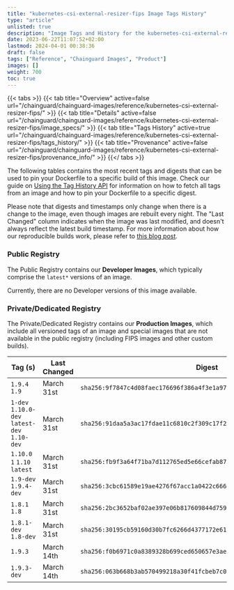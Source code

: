 ```yaml
---
title: "kubernetes-csi-external-resizer-fips Image Tags History"
type: "article"
unlisted: true
description: "Image Tags and History for the kubernetes-csi-external-resizer-fips Chainguard Image"
date: 2023-06-22T11:07:52+02:00
lastmod: 2024-04-01 00:38:36
draft: false
tags: ["Reference", "Chainguard Images", "Product"]
images: []
weight: 700
toc: true
---
```


{{< tabs >}}
{{< tab title="Overview" active=false url="/chainguard/chainguard-images/reference/kubernetes-csi-external-resizer-fips/" >}}
{{< tab title="Details" active=false url="/chainguard/chainguard-images/reference/kubernetes-csi-external-resizer-fips/image_specs/" >}}
{{< tab title="Tags History" active=true url="/chainguard/chainguard-images/reference/kubernetes-csi-external-resizer-fips/tags_history/" >}}
{{< tab title="Provenance" active=false url="/chainguard/chainguard-images/reference/kubernetes-csi-external-resizer-fips/provenance_info/" >}}
{{</ tabs >}}

The following tables contains the most recent tags and digests that can be used to pin your Dockerfile to a specific build of this image. Check our guide on [Using the Tag History API](/chainguard/chainguard-images/using-the-tag-history-api/) for information on how to fetch all tags from an image and how to pin your Dockerfile to a specific digest.

Please note that digests and timestamps only change when there is a change to the image, even though images are rebuilt every night. The "Last Changed" column indicates when the image was last modified, and doesn't always reflect the latest build timestamp. For more information about how our reproducible builds work, please refer to [this blog post](https://www.chainguard.dev/unchained/reproducing-chainguards-reproducible-image-builds).

### Public Registry
The Public Registry contains our **Developer Images**, which typically comprise the `latest*` versions of an image.

Currently, there are no Developer versions of this image available.

### Private/Dedicated Registry
The Private/Dedicated Registry contains our **Production Images**, which include all versioned tags of an image and special images that are not available in the public registry (including FIPS images and other custom builds).

| Tag (s)                                       | Last Changed | Digest                                                                    |
|-----------------------------------------------|--------------|---------------------------------------------------------------------------|
|  `1.9.4` `1.9`                                | March 31st   | `sha256:9f7847c4d08faec176696f386a4f3e1a9746ab60dcc0b70906738f8c16e578c3` |
|  `1-dev` `1.10.0-dev` `latest-dev` `1.10-dev` | March 31st   | `sha256:91daa5a3ac17fdae11c6810c2f309c17f28649796c633f296e3ffa31c781aedd` |
|  `1.10.0` `1` `1.10` `latest`                 | March 31st   | `sha256:fb9f3a64f71ba7d112765ed5e66cefab87bc17306fc2a7ec140066ad98011a80` |
|  `1.9-dev` `1.9.4-dev`                        | March 31st   | `sha256:3cbc61589e19ae4276f67acc1a0422c666726898959ffd68df2038e0c3297c2e` |
|  `1.8.1` `1.8`                                | March 31st   | `sha256:2bc3652baf02ae397e06b817609844d759deae375bb1122b941a07d62e889fb4` |
|  `1.8.1-dev` `1.8-dev`                        | March 31st   | `sha256:30195cb59160d30b7fc6266d4377172e61424420f7de8285c0c157794a12f70d` |
|  `1.9.3`                                      | March 14th   | `sha256:f0b6971c0a8389328b699ced650657e3aeb81f0a390b77592e22937471c9864d` |
|  `1.9.3-dev`                                  | March 14th   | `sha256:063b668b3ab570499218a30f41fcbeb7c04e5cd79411084f5f47c8ebee228cd7` |

